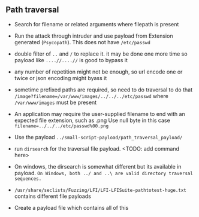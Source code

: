 ## Path traversal

- Search for filename or related arguments where filepath is present
- Run the attack through intruder and use payload from Extension generated (`Psycopath`). This does not have `/etc/passwd`
- double filter of `..` and `/` to replace it. it may be done one more time so payload like `....//....//` is good to bypass it
- any number of repetition might not be enough, so url encode one or twice or json encoding might byass it
- sometime prefixed paths are required, so need to do traversal to do that `/image?filename=/var/www/images/../../../etc/passwd` where `/var/www/images` must be present
- An application may require the user-supplied filename to end with an expected file extension, such as .png Use null byte in this case `filename=../../../etc/passwd%00.png`
- Use the payload `../small-script-payload/path_traversal_payload/`



- run `dirsearch` for the traversal file payload. <TODO: add command here> 
- On windows, the dirsearch is somewhat different but its available in payload. `On Windows, both ../ and ..\ are valid directory traversal sequences.`
- `/usr/share/seclists/Fuzzing/LFI/LFI-LFISuite-pathtotest-huge.txt` contains different file payloads
- Create a payload file which contains all of this